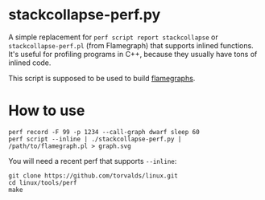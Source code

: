 stackcollapse-perf.py
=====================
A simple replacement for `perf script report stackcollapse` or `stackcollapse-perf.pl` (from Flamegraph)
that supports inlined functions. It's useful for profiling programs in C++,
because they usually have tons of inlined code.

This script is supposed to be used to build [flamegraphs](https://github.com/brendangregg/FlameGraph).

How to use
==========
```
perf record -F 99 -p 1234 --call-graph dwarf sleep 60
perf script --inline | ./stackcollapse-perf.py | /path/to/flamegraph.pl > graph.svg
```

You will need a recent perf that supports `--inline`:
```
git clone https://github.com/torvalds/linux.git
cd linux/tools/perf
make
```
